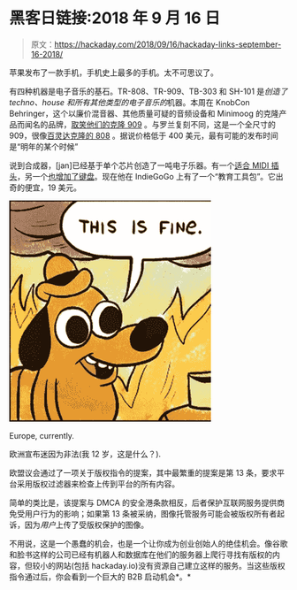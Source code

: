 # 黑客日链接:2018 年 9 月 16 日

> 原文：<https://hackaday.com/2018/09/16/hackaday-links-september-16-2018/>

苹果发布了一款手机，手机史上最多的手机。太不可思议了。

有四种机器是电子音乐的基石。TR-808、TR-909、TB-303 和 SH-101 是*创造了 techno、house 和所有其他类型的电子音乐的*机器。本周在 KnobCon Behringer，这个以廉价混音器、其他质量可疑的音频设备和 Minimoog 的克隆产品而闻名的品牌，[取笑他们的克隆 909](https://sonicstate.com/news/2018/09/09/behringer-rd-909-spotted-at-knobcon/) 。与罗兰复刻不同，这是一个全尺寸的 909，很像[百灵达克隆的 808](https://www.youtube.com/watch?v=zQPsln1d-Ek) 。据说价格低于 400 美元，最有可能的发布时间是“明年的某个时候”

说到合成器，[jan]已经基于单个芯片创造了一吨电子乐器。有一个[适合 MIDI 插头](https://hackaday.com/2016/03/30/the-attiny-midi-plug-synth/)，另一个[也增加了键盘](https://hackaday.com/2017/05/09/diy-tiny-single-pcb-synthesizer/)。现在他在 IndieGoGo 上有了一个“教育工具包”。它出奇的便宜，19 美元。

[![](img/ab89a41b25130144c0a06315a5f1d413.png)](https://hackaday.com/wp-content/uploads/2018/09/thisisfine.jpg)

Europe, currently.

欧洲宣布迷因为非法(我 12 岁，这是什么？).

欧盟议会通过了一项关于版权指令的提案，其中最繁重的提案是第 13 条，要求平台采用版权过滤器来检查上传到平台的所有内容。

简单的类比是，该提案与 DMCA 的安全港条款相反，后者保护互联网服务提供商免受用户行为的影响；如果第 13 条被采纳，图像托管服务可能会被版权所有者起诉，因为*用户*上传了受版权保护的图像。

不用说，这是一个愚蠢的机会，也是一个让你成为创业创始人的绝佳机会。像谷歌和脸书这样的公司已经有机器人和数据库在他们的服务器上爬行寻找有版权的内容，但较小的网站(包括 hackaday.io)没有资源自己建立这样的服务。当这些版权指令通过后，你会看到一个巨大的 B2B 启动机会*。*